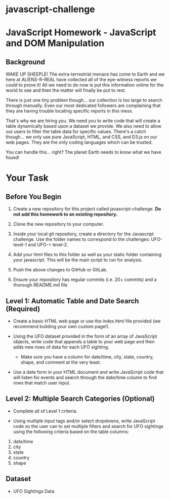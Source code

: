# javascript-challenge

<h1>JavaScript Homework - JavaScript and DOM Manipulation</h1>

<h2>Background</h2>

<p>WAKE UP SHEEPLE! The extra-terrestrial menace has come to Earth and we here at ALIENS-R-REAL have collected all of the eye-witness reports we could to prove it! All we need to do now is put this information online for the world to see and then the matter will finally be put to rest.</p>
<p>There is just one tiny problem though... our collection is too large to search through manually. Even our most dedicated followers are complaining that they are having trouble locating specific reports in this mess.</p>
<p>That's why we are hiring you. We need you to write code that will create a table dynamically based upon a dataset we provide. We also need to allow our users to filter the table data for specific values. There's a catch though... we only use pure JavaScript, HTML, and CSS, and D3.js on our web pages. They are the only coding languages which can be trusted.</p>
<p>You can handle this... right? The planet Earth needs to know what we have found!</p>

<h1>Your Task</h1>

<h2>Before You Begin</h2>

  1. Create a new repository for this project called javascript-challenge. **Do not add this homework to an existing repository.**


  2. Clone the new repository to your computer.


  3. Inside your local git repository, create a directory for the Javascript challenge. Use the folder names to correspond to the challenges: UFO-level-1 and UFO-<          level-2.

  4. Add your html files to this folder as well as your static folder containing your javascript. This will be the main script to run for analysis.


  5. Push the above changes to GitHub or GitLab.


  6. Ensure your repository has regular commits (i.e. 20+ commits) and a thorough README.md file



<h2>Level 1: Automatic Table and Date Search (Required)</h2>


  - Create a basic HTML web page or use the index.html file provided (we recommend building your own custom page!).


  - Using the UFO dataset provided in the form of an array of JavaScript objects, write code that appends a table to your web page and then adds new rows of data for each UFO sighting.

    - Make sure you have a column for date/time, city, state, country, shape, and comment at the very least.

  - Use a date form in your HTML document and write JavaScript code that will listen for events and search through the date/time column to find rows that match user input.


<h2>Level 2: Multiple Search Categories (Optional)</h2>


  - Complete all of Level 1 criteria.

  - Using multiple input tags and/or select dropdowns, write JavaScript code so the user can to set multiple filters and search for UFO sightings using the following criteria based on the table columns:

  1. date/time
  2. city
  3. state
  4. country
  5. shape


<h2>Dataset</h2>

  - UFO Sightings Data
